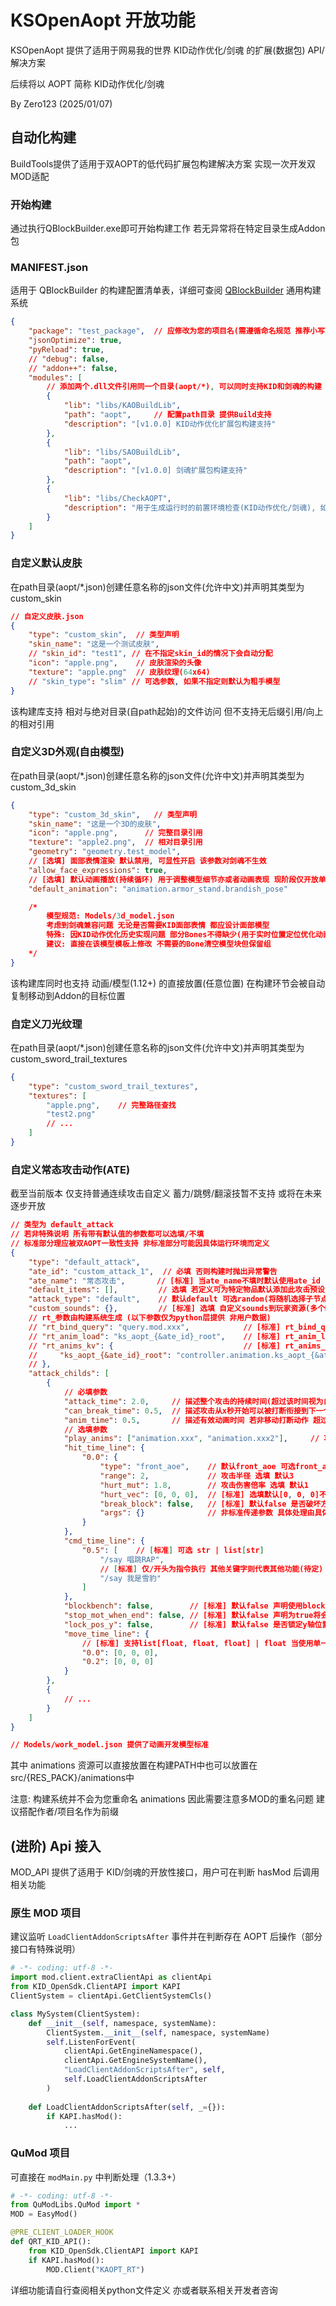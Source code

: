 # KSOpenAopt 开放功能

KSOpenAopt 提供了适用于网易我的世界 KID动作优化/剑魂 的扩展(数据包) API/解决方案

后续将以 AOPT 简称 KID动作优化/剑魂

By Zero123 (2025/01/07)

## 自动化构建
BuildTools提供了适用于双AOPT的低代码扩展包构建解决方案 实现一次开发双MOD适配

### 开始构建
通过执行QBlockBuilder.exe即可开始构建工作 若无异常将在特定目录生成Addon包

### MANIFEST.json
适用于 QBlockBuilder 的构建配置清单表，详细可查阅 [QBlockBuilder](https://gitee.com/bili_zero123/QBlockBuilder) 通用构建系统

```json
{
    "package": "test_package",  // 应修改为您的项目名(需遵循命名规范 推荐小写下划线命名)
    "jsonOptimize": true,
    "pyReload": true,
    // "debug": false,
    // "addon++": false,
    "modules": [
        // 添加两个.dll文件引用同一个目录(aopt/*), 可以同时支持KID和剑魂的构建
        {
            "lib": "libs/KAOBuildLib",
            "path": "aopt",     // 配置path目录 提供Build支持
            "description": "[v1.0.0] KID动作优化扩展包构建支持"
        },
        {
            "lib": "libs/SAOBuildLib",
            "path": "aopt",
            "description": "[v1.0.0] 剑魂扩展包构建支持"
        },
        {
            "lib": "libs/CheckAOPT",
            "description": "用于生成运行时的前置环境检查(KID动作优化/剑魂), 如果不存在则弹出提示"
        }
    ]
}
```

### 自定义默认皮肤
在path目录(aopt/*.json)创建任意名称的json文件(允许中文)并声明其类型为 custom_skin
```json
// 自定义皮肤.json
{
    "type": "custom_skin",  // 类型声明
    "skin_name": "这是一个测试皮肤",
    // "skin_id": "test1", // 在不指定skin_id的情况下会自动分配
    "icon": "apple.png",    // 皮肤渲染的头像
    "texture": "apple.png"  // 皮肤纹理(64x64)
    // "skin_type": "slim" // 可选参数, 如果不指定则默认为粗手模型
}
```
该构建库支持 相对与绝对目录(自path起始)的文件访问 但不支持无后缀引用/向上的相对引用

### 自定义3D外观(自由模型)
在path目录(aopt/*.json)创建任意名称的json文件(允许中文)并声明其类型为 custom_3d_skin
```json
{
    "type": "custom_3d_skin",   // 类型声明
    "skin_name": "这是一个3D的皮肤",
    "icon": "apple.png",      // 完整目录引用
    "texture": "apple2.png",  // 相对目录引用
    "geometry": "geometry.test_model",
    // [选填] 面部表情渲染 默认禁用, 可显性开启 该参数对剑魂不生效
    "allow_face_expressions": true,
    // [选填] 默认动画播放(持续循环) 用于调整模型细节亦或者动画表现 现阶段仅开放单个自定义动画参数
    "default_animation": "animation.armor_stand.brandish_pose"

    /*
        模型规范: Models/3d_model.json
        考虑到剑魂兼容问题 无论是否需要KID面部表情 都应设计面部模型
        特殊: 因KID动作优化历史实现问题 部分Bones不得缺少(用于实时位置定位优化动画表现) 否则可能出现动画异常
        建议: 直接在该模型模板上修改 不需要的Bone清空模型块但保留组
    */
}
```
该构建库同时也支持 动画/模型(1.12+) 的直接放置(任意位置) 在构建环节会被自动复制移动到Addon的目标位置

### 自定义刀光纹理
在path目录(aopt/*.json)创建任意名称的json文件(允许中文)并声明其类型为 custom_sword_trail_textures
```json
{
    "type": "custom_sword_trail_textures",
    "textures": [
        "apple.png",    // 完整路径查找
        "test2.png"
        // ...
    ]
}
```

### 自定义常态攻击动作(ATE)
截至当前版本 仅支持普通连续攻击自定义 蓄力/跳劈/翻滚技暂不支持 或将在未来逐步开放
```json
// 类型为 default_attack
// 若非特殊说明 所有带有默认值的参数都可以选填/不填
// 标准部分理应被双AOPT一致性支持 非标准部分可能因具体运行环境而定义
{
    "type": "default_attack",
    "ate_id": "custom_attack_1",  // 必填 否则构建时抛出异常警告
    "ate_name": "常态攻击",       // [标准] 当ate_name不填时默认使用ate_id
    "default_items": [],         // 选填 若定义可为特定物品默认添加此攻击预设
    "attack_type": "default",    // 默认default 可选random(将随机选择子节点攻击)
    "custom_sounds": {},         // [标准] 选填 自定义sounds到玩家资源(多个MOD相同的键位名会互相覆盖 若非重复资源请尽可能避免重复键名)
    // rt_参数由构建系统生成 (以下参数仅为python层提供 非用户数据)
    // "rt_bind_query": "query.mod.xxx",            // [标准] rt_bind_query必定会被生成 用于控制攻击下标 0为终止
    // "rt_anim_load": "ks_aopt_{&ate_id}_root",    // [标准] rt_anim_load的动画控制器key理应持续工作 以便及时混合动画
    // "rt_anims_kv": {                             // [标准] rt_anims_kv静态初始化资源 应全部加载到玩家(包含控制器与动画)
    //     "ks_aopt_{&ate_id}_root": "controller.animation.ks_aopt_{&ate_id}"
    // },
    "attack_childs": [
        {
            // 必填参数
            "attack_time": 2.0,     // 描述整个攻击的持续时间(超过该时间视为自然结束 无法继续衔接下一个child)
            "can_break_time": 0.5,  // 描述攻击从x秒开始可以被打断衔接到下一个child
            "anim_time": 0.5,       // 描述有效动画时间 若非移动打断动作 超过该时间也会打断并回到待机动画(不代表攻击结束 以attack_time为准) 若缺省默认同步can_break_time
            // 选填参数
            "play_anims": ["animation.xxx", "animation.xxx2"],     // 攻击动画播放 可选list[str] | str
            "hit_time_line": {
                "0.0": {
                    "type": "front_aoe",    // 默认front_aoe 可选front_aoe, aoe
                    "range": 2,             // 攻击半径 选填 默认3
                    "hurt_mut": 1.8,        // 攻击伤害倍率 选填 默认1
                    "hurt_vec": [0, 0, 0],  // [标准] 选填默认[0, 0, 0]不作击退向量处理 允许使用单个float自动构造[0, 0, v]
                    "break_block": false,   // [标准] 默认false 是否破坏方块(裂地)
                    "args": {}              // 非标准传递参数 具体处理由具体运行环境决定
                }
            },
            "cmd_time_line": {
                "0.5": [    // [标准] 可选 str | list[str]
                    "/say 唱跳RAP",
                    // [标准] 仅/开头为指令执行 其他关键字则代表其他功能(待定)
                    "/say 我是雪豹"
                ]
            },
            "blockbench": false,        // [标准] 默认false 声明使用blockbench模式 若为true move_time_line的z轴将反向解析 同时移动单位将按像素(16=1格)处理
            "stop_mot_when_end": false, // [标准] 默认false 声明为true将会自动在动作结束时重置当前瞬时速度 可避免滑动(依情况使用)
            "lock_pos_y": false,        // [标准] 默认false 是否锁定y轴位置 若声明为true move_time_line将严格处理y轴位置(y轴的0数据 false模式下混合重力加速度)可实现滞空
            "move_time_line": {
                // [标准] 支持list[float, float, float] | float 当使用单一数值float 运行时将自动构造[0, 0, v]
                "0.0": [0, 0, 0],
                "0.2": [0, 0, 0]
            }
        },
        {
            // ...
        }
    ]
}

// Models/work_model.json 提供了动画开发模型标准

```
其中 animations 资源可以直接放置在构建PATH中也可以放置在src/{RES_PACK}/animations中


注意: 构建系统并不会为您重命名 animations 因此需要注意多MOD的重名问题 建议搭配作者/项目名作为前缀

## (进阶) Api 接入

MOD_API 提供了适用于 KID/剑魂的开放性接口，用户可在判断 hasMod 后调用相关功能

### 原生 MOD 项目

建议监听 `LoadClientAddonScriptsAfter` 事件并在判断存在 AOPT 后操作（部分接口有特殊说明）

```python
# -*- coding: utf-8 -*-
import mod.client.extraClientApi as clientApi
from KID_OpenSdk.ClientAPI import KAPI
ClientSystem = clientApi.GetClientSystemCls()

class MySystem(ClientSystem):
    def __init__(self, namespace, systemName):
        ClientSystem.__init__(self, namespace, systemName)
        self.ListenForEvent(
            clientApi.GetEngineNamespace(),
            clientApi.GetEngineSystemName(),
            "LoadClientAddonScriptsAfter", self,
            self.LoadClientAddonScriptsAfter
        )
    
    def LoadClientAddonScriptsAfter(self, _={}):
        if KAPI.hasMod():
            ...
```

### QuMod 项目

可直接在 `modMain.py` 中判断处理（1.3.3+）

```python
# -*- coding: utf-8 -*-
from QuModLibs.QuMod import *
MOD = EasyMod()

@PRE_CLIENT_LOADER_HOOK
def QRT_KID_API():
    from KID_OpenSdk.ClientAPI import KAPI
    if KAPI.hasMod():
        MOD.Client("KAOPT_RT")
```

详细功能请自行查阅相关python文件定义 亦或者联系相关开发者咨询